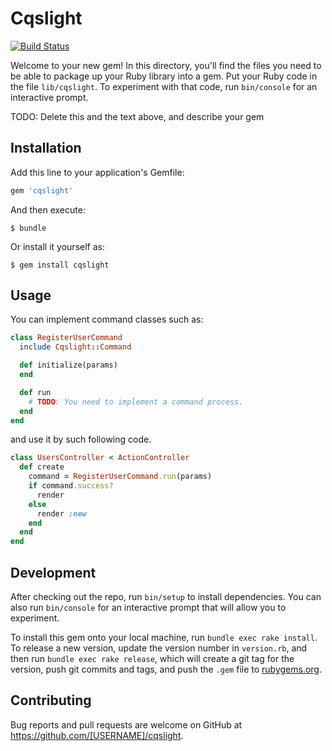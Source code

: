 # Cqslight

[![Build Status](https://travis-ci.org/a-suenami/cqslight.svg?branch=master)](https://travis-ci.org/a-suenami/cqslight)

Welcome to your new gem! In this directory, you'll find the files you need to be able to package up your Ruby library into a gem. Put your Ruby code in the file `lib/cqslight`. To experiment with that code, run `bin/console` for an interactive prompt.

TODO: Delete this and the text above, and describe your gem

## Installation

Add this line to your application's Gemfile:

```ruby
gem 'cqslight'
```

And then execute:

    $ bundle

Or install it yourself as:

    $ gem install cqslight

## Usage

You can implement command classes such as:

```ruby
class RegisterUserCommand
  include Cqslight::Command

  def initialize(params)
  end

  def run
    # TODO: You need to implement a command process.
  end
end
```

and use it by such following code.

```ruby
class UsersController < ActionController
  def create
    command = RegisterUserCommand.run(params)
    if command.success?
      render
    else
      render :new
    end
  end
end
```

## Development

After checking out the repo, run `bin/setup` to install dependencies. You can also run `bin/console` for an interactive prompt that will allow you to experiment.

To install this gem onto your local machine, run `bundle exec rake install`. To release a new version, update the version number in `version.rb`, and then run `bundle exec rake release`, which will create a git tag for the version, push git commits and tags, and push the `.gem` file to [rubygems.org](https://rubygems.org).

## Contributing

Bug reports and pull requests are welcome on GitHub at https://github.com/[USERNAME]/cqslight.

